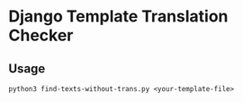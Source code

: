 # Django Template Translation Checker

## Usage

    python3 find-texts-without-trans.py <your-template-file>

